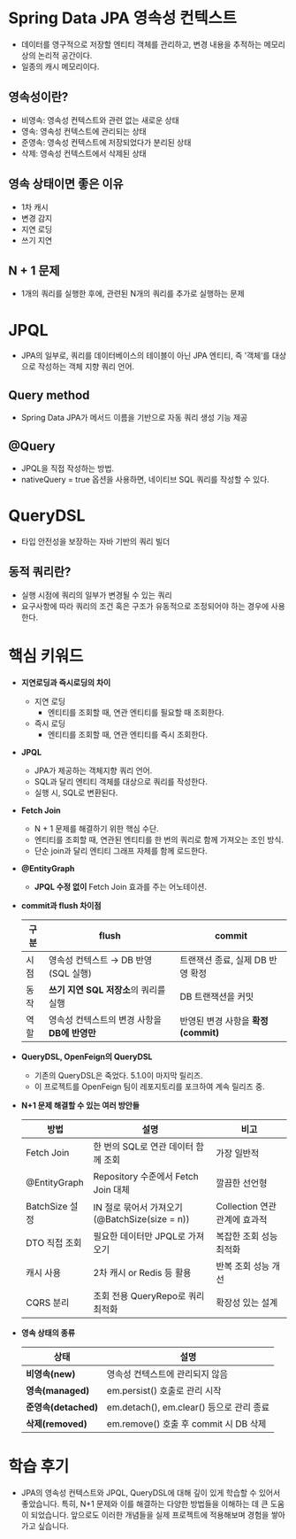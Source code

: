 # Spring Data JPA 영속성 컨텍스트

- 데이터를 영구적으로 저장할 엔티티 객체를 관리하고, 변경 내용을 추적하는 메모리 상의 논리적 공간이다.
- 일종의 캐시 메모리이다.

## 영속성이란?

- 비영속: 영속성 컨텍스트와 관련 없는 새로운 상태
- 영속: 영속성 컨텍스트에 관리되는 상태
- 준영속: 영속성 컨텍스트에 저장되었다가 분리된 상태
- 삭제: 영속성 컨텍스트에서 삭제된 상태

## 영속 상태이면 좋은 이유

- 1차 캐시
- 변경 감지
- 지연 로딩
- 쓰기 지연

## N + 1 문제

- 1개의 쿼리를 실행한 후에, 관련된 N개의 쿼리를 추가로 실행하는 문제

# JPQL

- JPA의 일부로, 쿼리를 데이터베이스의 테이블이 아닌 JPA 엔티티, 즉 ’객체‘를 대상으로 작성하는 객체 지향 쿼리 언어.

## Query method

- Spring Data JPA가 메서드 이름을 기반으로 자동 쿼리 생성 기능 제공

## @Query

- JPQL을 직접 작성하는 방법.
- nativeQuery = true 옵션을 사용하면, 네이티브 SQL 쿼리를 작성할 수 있다.

# QueryDSL

- 타입 안전성을 보장하는 자바 기반의 쿼리 빌더

## 동적 쿼리란?

- 실행 시점에 쿼리의 일부가 변경될 수 있는 쿼리
- 요구사항에 따라 쿼리의 조건 혹은 구조가 유동적으로 조정되어야 하는 경우에 사용한다.

# 핵심 키워드

- **지연로딩과 즉시로딩의 차이**
    - 지연 로딩
        - 엔티티를 조회할 때, 연관 엔티티를 필요할 때 조회한다.
    - 즉시 로딩
        - 엔티티를 조회할 때, 연관 엔티티를 즉시 조회한다.

- **JPQL**
    - JPA가 제공하는 객체지향 쿼리 언어.
    - SQL과 달리 엔티티 객체를 대상으로 쿼리를 작성한다.
    - 실행 시, SQL로 변환된다.

- **Fetch Join**
    - N + 1 문제를 해결하기 위한 핵심 수단.
    - 엔티티를 조회할 때, 연관된 엔티티를 한 번의 쿼리로 함께 가져오는 조인 방식.
    - 단순 join과 달리 엔티티 그래프 자체를 함께 로드한다.

- **@EntityGraph**
    - **JPQL 수정 없이** Fetch Join 효과를 주는 어노테이션.

- **commit과 flush 차이점**

    | **구분** | **flush** | **commit** |
    | --- | --- | --- |
    | 시점 | 영속성 컨텍스트 → DB 반영 (SQL 실행) | 트랜잭션 종료, 실제 DB 반영 확정 |
    | 동작 | **쓰기 지연 SQL 저장소**의 쿼리를 실행 | DB 트랜잭션을 커밋 |
    | 역할 | 영속성 컨텍스트의 변경 사항을 **DB에 반영만** | 반영된 변경 사항을 **확정(commit)** |

- **QueryDSL, OpenFeign의 QueryDSL**
    - 기존의 QueryDSL은 죽었다. 5.1.0이 마지막 릴리즈.
    - 이 프로젝트를 OpenFeign 팀이 레포지토리를 포크하여 계속 릴리즈 중.

- **N+1 문제 해결할 수 있는 여러 방안들**

    | **방법** | **설명** | **비고** |
    | --- | --- | --- |
    | Fetch Join | 한 번의 SQL로 연관 데이터 함께 조회 | 가장 일반적 |
    | @EntityGraph | Repository 수준에서 Fetch Join 대체 | 깔끔한 선언형 |
    | BatchSize 설정 | IN 절로 묶어서 가져오기 (@BatchSize(size = n)) | Collection 연관관계에 효과적 |
    | DTO 직접 조회 | 필요한 데이터만 JPQL로 가져오기 | 복잡한 조회 성능 최적화 |
    | 캐시 사용 | 2차 캐시 or Redis 등 활용 | 반복 조회 성능 개선 |
    | CQRS 분리 | 조회 전용 QueryRepo로 쿼리 최적화 | 확장성 있는 설계 |

- **영속 상태의 종류**

    | **상태** | **설명** |
    | --- | --- |
    | **비영속(new)** | 영속성 컨텍스트에 관리되지 않음 |
    | **영속(managed)** | em.persist() 호출로 관리 시작 |
    | **준영속(detached)** | em.detach(), em.clear() 등으로 관리 종료 |
    | **삭제(removed)** | em.remove() 호출 후 commit 시 DB 삭제 |

# 학습 후기

- JPA의 영속성 컨텍스트와 JPQL, QueryDSL에 대해 깊이 있게 학습할 수 있어서 좋았습니다. 특히, N+1 문제와 이를 해결하는 다양한 방법들을 이해하는 데 큰 도움이 되었습니다. 앞으로도 이러한 개념들을 실제 프로젝트에 적용해보며 경험을 쌓아가고 싶습니다.
